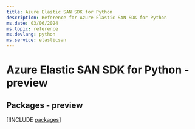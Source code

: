```yaml
---
title: Azure Elastic SAN SDK for Python
description: Reference for Azure Elastic SAN SDK for Python
ms.date: 03/06/2024
ms.topic: reference
ms.devlang: python
ms.service: elasticsan
---
```

# Azure Elastic SAN SDK for Python - preview
## Packages - preview
[!INCLUDE [packages](elastic-san-index.md)]